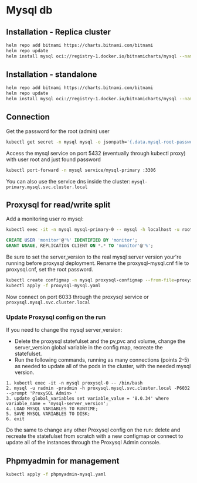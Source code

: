 # Mysql db

## Installation - Replica cluster

```bash
helm repo add bitnami https://charts.bitnami.com/bitnami
helm repo update
helm install mysql oci://registry-1.docker.io/bitnamicharts/mysql --namespace mysql --create-namespace --set metrics.enabled=true --set metrics.serviceMonitor.enabled=true --set metrics.serviceMonitor.labels.release=kube-prometheus-stack --set primary.persistence.storageClass=longhorn-nvme --set primary.persistence.size=15Gi --set primary.persistence.accessModes={ReadWriteMany} --set secondary.persistence.storageClass=longhorn-nvme --set secondary.persistence.size=15Gi --set secondary.persistence.accessModes={ReadWriteMany} --set architecture=replication --set secondary.replicaCount=2 --set primary.livenessProbe.initialDelaySeconds=210 --set primary.readinessProbe.initialDelaySeconds=210 --set secondary.livenessProbe.initialDelaySeconds=240 --set secondary.readinessProbe.initialDelaySeconds=240 --set primary.startupProbe.initialDelaySeconds=210 --set secondary.startupProbe.initialDelaySeconds=240
```

## Installation - standalone

```bash
helm repo add bitnami https://charts.bitnami.com/bitnami
helm repo update
helm install mysql oci://registry-1.docker.io/bitnamicharts/mysql --namespace mysql --create-namespace --set metrics.enabled=true --set metrics.serviceMonitor.enabled=true --set metrics.serviceMonitor.labels.release=kube-prometheus-stack --set primary.persistence.storageClass=longhorn-nvme --set primary.persistence.size=15Gi --set primary.persistence.accessModes={ReadWriteMany} --set primary.livenessProbe.initialDelaySeconds=210 --set primary.readinessProbe.initialDelaySeconds=210 --set primary.startupProbe.initialDelaySeconds=210
```

## Connection

Get the password for the root (admin) user

```bash
kubectl get secret -n mysql mysql -o jsonpath='{.data.mysql-root-password}' | base64 -d
```

Access the mysql service on port 5432 (eventually through kubectl proxy) with user root and just found password

```bash
kubectl port-forward -n mysql service/mysql-primary :3306
```

You can also use the service dns inside the cluster: `mysql-primary.mysql.svc.cluster.local`

## Proxysql for read/write split

Add a monitoring user ro mysql:

```bash
kubectl exec -it -n mysql mysql-primary-0 -- mysql -h localhost -u root -pPASSWORD
```

```sql
CREATE USER 'monitor'@'%' IDENTIFIED BY 'monitor';
GRANT USAGE, REPLICATION CLIENT ON *.* TO 'monitor'@'%';
```

Be sure to set the server_version to the real mysql server version your're running before proxysql deployment.
Rename the proxysql-mysql.cnf file to proxysql.cnf, set the root password.

```bash
kubectl create configmap -n mysql proxysql-configmap --from-file=proxysql.cnf
kubectl apply -f proxysql-mysql.yaml
```

Now connect on port 6033 through the proxysql service or `proxysql.mysql.svc.cluster.local`

### Update Proxysql config on the run

If you need to change the mysql server_version:

- Delete the proxysql statefulset and the pv,pvc and volume, change the server_version global variable in the config map, recreate the statefulset.
- Run the following commands, running as many connections (points 2-5) as needed to update all of the pods in the cluster, with the needed mysql version.

```
1. kubectl exec -it -n mysql proxysql-0 -- /bin/bash
2. mysql -u radmin -pradmin -h proxysql.mysql.svc.cluster.local -P6032 --prompt 'ProxySQL Admin> '
3. update global_variables set variable_value = '8.0.34' where variable_name = 'mysql-server_version';
4. LOAD MYSQL VARIABLES TO RUNTIME;
5. SAVE MYSQL VARIABLES TO DISK;
6. exit
```

Do the same to change any other Proxysql config on the run: delete and recreate the statefulset from scratch with a new configmap or connect to update all of the instances through the Proxysql Admin console.

## Phpmyadmin for management

```bash
kubectl apply -f phpmyadmin-mysql.yaml
```
